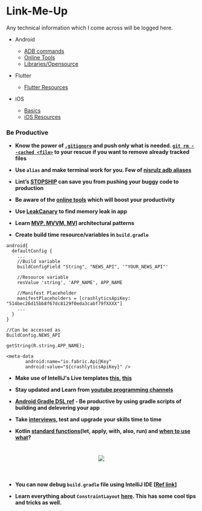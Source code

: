 # Link-Me-Up

Any technical information which I come across will be logged here.

- Android
	- [ADB commands](https://github.com/Naveentp/Link-Me-Up/blob/master/android/adb.md)
	- [Online Tools](https://github.com/Naveentp/Link-Me-Up/blob/master/android/online_tools.md)
	- [Libraries/Opensource](https://github.com/Naveentp/Link-Me-Up/blob/master/android/libraries.md)

- Flutter
	- [Flutter Resources](https://github.com/Naveentp/Link-Me-Up/blob/master/flutter/flutterlinks.md)

- iOS
  - [Basics](https://github.com/Naveentp/Link-Me-Up/blob/master/iOS/basics.md)
  - [iOS Resources](https://github.com/Naveentp/Link-Me-Up/blob/master/iOS/ioslinks.md)
	
	
### Be Productive
	
+ **Know the power of [`.gitignore`](https://stackoverflow.com/a/17803964/5629056) and push only what is needed. [`git rm --cached <file>`](https://stackoverflow.com/a/1274447/5629056) to your rescue if you want to remove already tracked files**

+ **Use `alias` and make terminal work for you. Few of [nisrulz adb aliases](https://gist.github.com/nisrulz/b0e79f2b3e27f99ca8b5dba9db6281ec)**

+ **Lint’s [STOPSHIP](https://medium.com/@naveentp/lints-stopship-can-save-you-from-pushing-your-buggy-code-to-production-4fa0db40d9b1) can save you from pushing your buggy code to production**

+ **Be aware of the [online tools](https://medium.com/@naveentp/awesome-list-of-online-tools-for-android-developers-f40af8f46299) which will boost your productivity**

+ **Use [LeakCanary](https://github.com/square/leakcanary) to find memory leak in app**

+ **Learn [MVP, MVVM, MVI](https://github.com/Naveentp/Link-Me-Up/blob/master/android/architecture.md) architectural patterns**

+ **Create build time resource/variables in `build.gradle`**
```
android{
  defaultConfig {
    ...
    //Build variable
    buildConfigField "String", "NEWS_API", '"YOUR_NEWS_API"'

    //Resource variable
    resValue 'string', 'APP_NAME', APP_NAME

    //Manifest Placeholder 
    manifestPlaceholders = [crashlyticsApiKey: "514bec26d15bb8f67dc8129f0eda3cabf79fXXXX"]
    ...
  }
}

//Can be accessed as
BuildConfig.NEWS_API

getString(R.string.APP_NAME);

<meta-data
       android:name="io.fabric.Api∏Key"
       android:value="${crashlyticsApiKey}" />
``` 


+ **Make use of IntelliJ's Live templates [this](https://github.com/keyboardsurfer/idea-live-templates), [this](https://www.bignerdranch.com/blog/android-studio-live-templates/)**

+ **Stay updated and Learn from [youtube programming channels](https://www.lvguowei.me/post/ultimate-list-of-youtube-programming-channels/)** 

+ **[Android Gradle DSL ref](http://google.github.io/android-gradle-dsl/) - Be productive by using gradle scripts of building and delevering your app**

+ **Take [interviews](https://github.com/kdn251/interviews), test and upgrade your skills time to time**

+ **Kotlin [standard functions](https://github.com/JetBrains/kotlin/blob/master/libraries/stdlib/src/kotlin/util/Standard.kt)(let, apply, with, also, run) and [when to use what](https://medium.com/@elye.project/mastering-kotlin-standard-functions-run-with-let-also-and-apply-9cd334b0ef84)?**  
<h1 align="center">
  <img src="https://cdn-images-1.medium.com/max/800/1*pLNnrvgvmG6Mdi0Yw3mdPQ.png">
  <br>
  <br>
</h1>

+ **You can now debug `build.gradle` file using IntelliJ IDE [[Ref link](https://twitter.com/gradle/status/1025066195848810496)]**

+ **Learn everything about `ConstraintLayout` [here](https://constraintlayout.com/). This has some cool tips and tricks as well.**